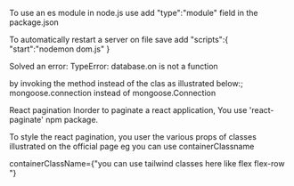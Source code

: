 To use an es module in node.js
use  add "type":"module" field in the package.json

To automatically restart a server on file save add 
"scripts":{
    "start":"nodemon dom.js"
}

Solved an error:
TypeError: database.on is not a function

by invoking the method instead of the clas as illustrated below:;
mongoose.connection instead of mongoose.Connection

React pagination
Inorder to paginate a react application, You use 'react-paginate' npm package.

To style the react pagination, you user the various props of classes illustrated on the official page eg you can use containerClassname

containerClassName={"you can use tailwind classes here like flex flex-row "}